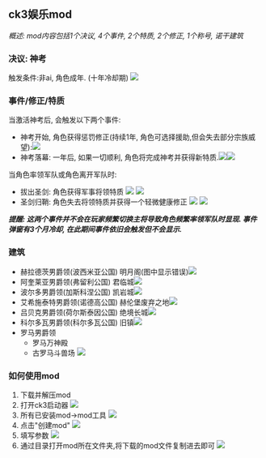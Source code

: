 <!--
 * @Date: 2021-05-18 19:50:57
 * @LastEditTime: 2021-05-20 00:23:40
 * @FilePath: \gameMod\readme.md
-->

## ck3娱乐mod

*概述: mod内容包括1个决议, 4个事件, 2个特质, 2个修正, 1个称号, 诺干建筑*

### 决议: 神考

触发条件:非ai, 角色成年. (十年冷却期)
![](https://gitee.com/jhhmyjt/tutu/raw/master/img/Snipaste_2021-05-18_19-09-20.png)

### 事件/修正/特质
当激活神考后, 会触发以下两个事件:
* 神考开始, 角色获得惩罚修正(持续1年, 角色可选择援助,但会失去部分宗族威望):![](https://gitee.com/jhhmyjt/tutu/raw/master/img/Snipaste_2021-05-19_20-12-53.png)
* 神考落幕: 一年后, 如果一切顺利, 角色将完成神考并获得新特质.![](https://gitee.com/jhhmyjt/tutu/raw/master/img/Snipaste_2021-05-19_20-49-48.png)![](https://gitee.com/jhhmyjt/tutu/raw/master/img/Snipaste_2021-05-19_20-26-16.png)

当角色率领军队或角色离开军队时:
* 拔出圣剑: 角色获得军事将领特质
![](https://gitee.com/jhhmyjt/tutu/raw/master/img/Snipaste_2021-05-19_20-26-58.png)
![](https://gitee.com/jhhmyjt/tutu/raw/master/img/Snipaste_2021-05-18_19-12-41.png)
* 圣剑归鞘: 角色失去将领特质并获得一个轻微健康修正
![](https://gitee.com/jhhmyjt/tutu/raw/master/img/Snipaste_2021-05-18_19-13-10.png)
![](https://gitee.com/jhhmyjt/tutu/raw/master/img/Snipaste_2021-05-18_19-13-37.png)

***提醒: 这两个事件并不会在玩家频繁切换主将导致角色频繁率领军队时显现. 事件弹窗有3个月冷却, 在此期间事件依旧会触发但不会显示.***

### 建筑
* 赫拉德茨男爵领(波西米亚公国)
  明月阁(图中显示错误)![](https://gitee.com/jhhmyjt/tutu/raw/master/img/Snipaste_2021-05-18_19-14-06.png)
* 阿奎莱亚男爵领(弗留利公国)
  君临城![](https://gitee.com/jhhmyjt/tutu/raw/master/img/Snipaste_2021-05-18_19-14-29.png)
* 波尔多男爵领(加斯科涅公国)
  凯岩城![](https://gitee.com/jhhmyjt/tutu/raw/master/img/Snipaste_2021-05-18_19-15-14.png)
* 艾希施泰特男爵领(诺德高公国)
  赫伦堡废弃之地![](https://gitee.com/jhhmyjt/tutu/raw/master/img/Snipaste_2021-05-18_19-15-33.png)
* 吕贝克男爵领(荷尔斯泰因公国)
  绝境长城![](https://gitee.com/jhhmyjt/tutu/raw/master/img/Snipaste_2021-05-19_20-16-49.png)
* 科尔多瓦男爵领(科尔多瓦公国)
  旧镇![](https://gitee.com/jhhmyjt/tutu/raw/master/img/Snipaste_2021-05-18_19-16-02.png)
* 罗马男爵领
	* 罗马万神殿
	* 古罗马斗兽场
	![](https://gitee.com/jhhmyjt/tutu/raw/master/img/Snipaste_2021-05-18_19-17-19.png)

### 如何使用mod

1. 下载并解压mod
2. 打开ck3启动器
   ![](https://gitee.com/jhhmyjt/tutu/raw/master/img/Snipaste_2021-05-19_22-07-50.png)
3. 所有已安装mod->mod工具
   ![](https://gitee.com/jhhmyjt/tutu/raw/master/img/Snipaste_2021-05-19_22-03-03.png)
4. 点击"创建mod"
   ![](https://gitee.com/jhhmyjt/tutu/raw/master/img/Snipaste_2021-05-19_22-04-03.png)
5. 填写参数
   ![](https://gitee.com/jhhmyjt/tutu/raw/master/img/Snipaste_2021-05-19_22-04-42.png)
6. 通过目录打开mod所在文件夹,将下载的mod文件复制进去即可
   ![](https://gitee.com/jhhmyjt/tutu/raw/master/img/Snipaste_2021-05-19_22-05-40.png)